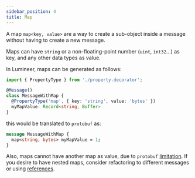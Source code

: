 ```yaml
---
sidebar_position: 4
title: Map
---
```


A map `map<key, value>` are a way to create a sub-object inside a message without having to create a new message.

Maps can have `string` or a non-floating-point number (`uint`, `int32`...) as key, and any other data types as value.

In Lumineer, maps can be generated as follows:

```typescript
import { PropertyType } from './property.decorator';

@Message()
class MessageWithMap {
  @PropertyType('map', { key: 'string', value: 'bytes' })
  myMapValue: Record<string, Buffer>
}
```

this would be translated to `protobuf` as:

```protobuf
message MessageWithMap {
  map<string, bytes> myMapValue = 1;
}
```

Also, maps cannot have another map as value, due to `protobuf` [limitation](https://protobuf.dev/programming-guides/proto3/#maps). If you desire to have nested maps, consider refactoring to different messages or using [references](/docs/tutorial/guides/service/property-type#reference-another-message).
